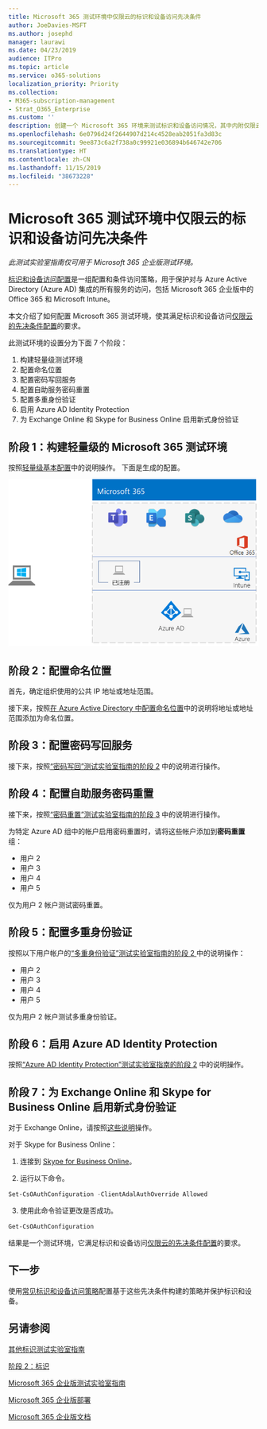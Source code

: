 ```yaml
---
title: Microsoft 365 测试环境中仅限云的标识和设备访问先决条件
author: JoeDavies-MSFT
ms.author: josephd
manager: laurawi
ms.date: 04/23/2019
audience: ITPro
ms.topic: article
ms.service: o365-solutions
localization_priority: Priority
ms.collection:
- M365-subscription-management
- Strat_O365_Enterprise
ms.custom: ''
description: 创建一个 Microsoft 365 环境来测试标识和设备访问情况，其中内附仅限云的身份验证的先决条件。
ms.openlocfilehash: 6e0796d24f2644907d214c4528eab2051fa3d83c
ms.sourcegitcommit: 9ee873c6a2f738a0c99921e036894b646742e706
ms.translationtype: HT
ms.contentlocale: zh-CN
ms.lasthandoff: 11/15/2019
ms.locfileid: "38673228"
---
```

# <a name="identity-and-device-access-prerequisites-for-cloud-only-in-your-microsoft-365-test-environment"></a>Microsoft 365 测试环境中仅限云的标识和设备访问先决条件

*此测试实验室指南仅可用于 Microsoft 365 企业版测试环境。*

[标识和设备访问配置](microsoft-365-policies-configurations.md)是一组配置和条件访问策略，用于保护对与 Azure Active Directory (Azure AD) 集成的所有服务的访问，包括 Microsoft 365 企业版中的 Office 365 和 Microsoft Intune。

本文介绍了如何配置 Microsoft 365 测试环境，使其满足标识和设备访问[仅限云的先决条件配置](identity-access-prerequisites.md#prerequisites)的要求。

此测试环境的设置分为下面 7 个阶段：

1.  构建轻量级测试环境
2.  配置命名位置
3.  配置密码写回服务
4.  配置自助服务密码重置
5.  配置多重身份验证
6.  启用 Azure AD Identity Protection
7.  为 Exchange Online 和 Skype for Business Online 启用新式身份验证

## <a name="phase-1-build-out-your-lightweight-microsoft-365-test-environment"></a>阶段 1：构建轻量级的 Microsoft 365 测试环境

按照[轻量级基本配置](lightweight-base-configuration-microsoft-365-enterprise.md)中的说明操作。
下面是生成的配置。

![轻量级 Microsoft 365 企业版测试环境](media/lightweight-base-configuration-microsoft-365-enterprise/Phase4.png)
 

## <a name="phase-2-configure-named-locations"></a>阶段 2：配置命名位置

首先，确定组织使用的公共 IP 地址或地址范围。

接下来，按照[在 Azure Active Directory 中配置命名位置](https://docs.microsoft.com/azure/active-directory/reports-monitoring/quickstart-configure-named-locations)中的说明将地址或地址范围添加为命名位置。 

## <a name="phase-3-configure-password-writeback"></a>阶段 3：配置密码写回服务

接下来，按照[“密码写回”测试实验室指南的阶段 2](password-writeback-m365-ent-test-environment.md#phase-2-enable-password-writeback-for-the-testlab-ad-ds-domain) 中的说明进行操作。

## <a name="phase-4-configure-self-service-password-reset"></a>阶段 4：配置自助服务密码重置

接下来，按照[“密码重置”测试实验室指南的阶段 3](password-reset-m365-ent-test-environment.md#phase-3-configure-and-test-password-reset) 中的说明进行操作。 

为特定 Azure AD 组中的帐户启用密码重置时，请将这些帐户添加到**密码重置**组：

- 用户 2
- 用户 3
- 用户 4
- 用户 5

仅为用户 2 帐户测试密码重置。

## <a name="phase-5-configure-multi-factor-authentication"></a>阶段 5：配置多重身份验证

按照以下用户帐户的[“多重身份验证”测试实验室指南的阶段 2 ](multi-factor-authentication-microsoft-365-test-environment.md#phase-2-enable-and-test-multi-factor-authentication-for-the-user-2-account)中的说明操作：

- 用户 2
- 用户 3
- 用户 4
- 用户 5

仅为用户 2 帐户测试多重身份验证。

## <a name="phase-6-enable-azure-ad-identity-protection"></a>阶段 6：启用 Azure AD Identity Protection

按照[“Azure AD Identity Protection”测试实验室指南的阶段 2](azure-ad-identity-protection-microsoft-365-test-environment.md#phase-2-enable-and-use-azure-ad-identity-protection) 中的说明操作。 

## <a name="phase-7-enable-modern-authentication-for-exchange-online-and-skype-for-business-online"></a>阶段 7：为 Exchange Online 和 Skype for Business Online 启用新式身份验证

对于 Exchange Online，请按照[这些说明](https://docs.microsoft.com/Exchange/clients-and-mobile-in-exchange-online/enable-or-disable-modern-authentication-in-exchange-online#enable-or-disable-modern-authentication-in-exchange-online-for-client-connections-in-outlook-2013-or-later)操作。 

对于 Skype for Business Online：

1. 连接到 [Skype for Business Online](https://docs.microsoft.com/SkypeForBusiness/set-up-your-computer-for-windows-powershell/set-up-your-computer-for-windows-powershell)。

2. 运行以下命令。

  ```powershell
  Set-CsOAuthConfiguration -ClientAdalAuthOverride Allowed
  ```

3. 使用此命令验证更改是否成功。

  ```powershell
  Get-CsOAuthConfiguration
  ```

结果是一个测试环境，它满足标识和设备访问[仅限云的先决条件配置](identity-access-prerequisites.md#prerequisites)的要求。 

## <a name="next-step"></a>下一步

使用[常见标识和设备访问策略](identity-access-policies.md)配置基于这些先决条件构建的策略并保护标识和设备。

## <a name="see-also"></a>另请参阅

[其他标识测试实验室指南](m365-enterprise-test-lab-guides.md#identity)

[阶段 2：标识](identity-infrastructure.md)

[Microsoft 365 企业版测试实验室指南](m365-enterprise-test-lab-guides.md)

[Microsoft 365 企业版部署](deploy-microsoft-365-enterprise.md)

[Microsoft 365 企业版文档](https://docs.microsoft.com/microsoft-365-enterprise/)
